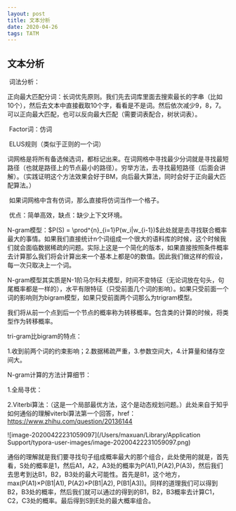 ```yaml
---
layout: post
title: 文本分析
date: 2020-04-26
tags: TATM
---
```

## 文本分析

​		词法分析：

正向最大匹配分词：长词优先原则。我们先去词库里面去搜索最长的字串（比如10个），然后去文本中直接截取10个字，看看是不是词。然后依次减少9，8，7。可以正向最大匹配，也可以反向最大匹配（需要词表配合，树状词表）。

​		Factor词：仿词

​		ELUS规则（类似于正则的一个词）



​		词网格是将所有备选候选词，都标记出来。在词网格中寻找最少分词就是寻找最短路径（也就是路径上的节点最小的路径）。穷举方法，去寻找最短路径（后面会讲解）。（实践证明这个方法效果会好于BM，向后最大算法，同时会好于正向最大匹配算法。）

​		如果词网格中含有仿词，那么直接将仿词当作一个格子。

​		优点：简单高效，缺点：缺少上下文环境。



N-gram模型：$P(S) = \prod^{n}_{i=1}P(w_i|w_{i-1})$此处就是去寻找联合概率最大的事情。如果我们直接统计n个词组成一个很大的语料库的时候，这个时候我们就会面临数据稀疏的问题。实际上这是一个简化的版本，如果直接按照条件概率去计算那么我们将会计算出来一个基本上都是0的数值。因此我们做这样的假设，每一次只取决上一个词。

N-gram模型其实质是N-1阶马尔科夫模型，时间不变特征（无论词放在句头，句尾概率都是一样的），水平有限特征（只受前面几个词的影响）。如果只受前面一个词的影响则为bigram模型，如果只受前面两个词那么为trigram模型。

我们将从前一个点到后一个节点的概率称为转移概率。包含类的计算的时候，将类型作为转移概率。

tri-gram比bigram的特点：

1.收到前两个词的约束影响；2.数据稀疏严重，3.参数空间大，4.计算量和储存空间大。



N-gram计算的方法计算细节：

1.全局寻优：

2.Viterbi算法：（这是一个局部最优方法，这个是动态规划问题。）此处来自于知乎如何通俗的理解viterbi算法第一个回答，href：https://www.zhihu.com/question/20136144

![image-20200422231059097](/Users/maxuan/Library/Application Support/typora-user-images/image-20200422231059097.png)

通俗的理解就是我们要寻找句子组成概率最大的那个组合，此处使用的就是，首先看，S处的概率是1，然后A1，A2，A3处的概率为P(A1),P(A2),P(A3)，然后我们去思考到达B1，B2，B3处的最大可能性。首先是B1，这个地方，max(P(A1)$\times$P(B1|A1), P(A2)$\times$P(B1|A2), P(B1|A3))。同样的道理我们可以得到B2，B3处的概率，然后我们就可以通过的得到的B1，B2，B3概率去计算C1，C2，C3处的概率。最后得到S到E处的最大概率组合。

